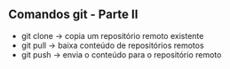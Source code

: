 ## Comandos git - Parte II
- git clone -> copia um repositório remoto existente
- git pull -> baixa conteúdo de repositórios remotos 
- git push -> envia o conteúdo para o repositório remoto 